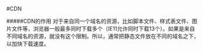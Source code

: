 #CDN

#####CDN的作用
对于来自同一个域名的资源，比如脚本文件、样式表文件、图片文件等，浏览器一般最多同时下载多个（IE11允许同时下载13个）。如果是来自不同域名的资源，就没有这个限制。所以，通常把静态文件放在不同的域名之下，以加快下载速度。


